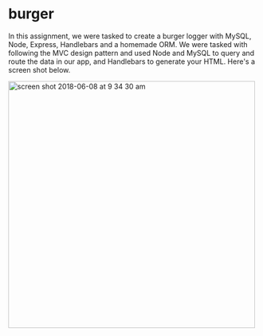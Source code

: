 # burger

In this assignment, we were tasked to create a burger logger with MySQL, Node, Express, Handlebars and a homemade ORM. We were tasked with following the MVC design pattern and used Node and MySQL to query and route the data in our app, and Handlebars to generate your HTML. Here's a screen shot below.

<img width="495" alt="screen shot 2018-06-08 at 9 34 30 am" src="https://user-images.githubusercontent.com/15252854/41170312-8dc7fab4-6b00-11e8-9bae-3af7eafb65b3.png">

